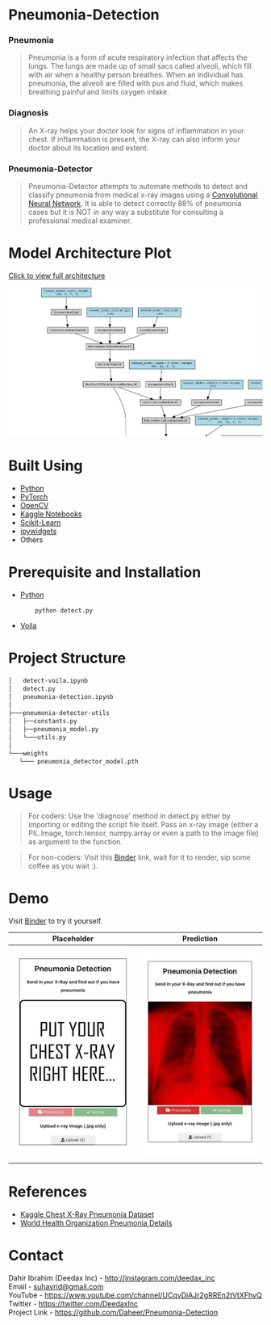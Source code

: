 # Pneumonia-Detection

### Pneumonia

> Pneumonia is a form of acute respiratory infection that affects the lungs. The lungs are made up of small sacs called alveoli, which fill with air when a healthy person breathes. When an individual has pneumonia, the alveoli are filled with pus and fluid, which makes breathing painful and limits oxygen intake.

### Diagnosis 

> An X-ray helps your doctor look for signs of inflammation in your chest. If inflammation is present, the X-ray can also inform your doctor about its location and extent.

### Pneumonia-Detector

> Pneumonia-Detector attempts to automate methods to detect and classify pneumonia from medical x-ray images using a [Convolutional Neural Network](https://en.wikipedia.org/wiki/Convolutional_neural_network). It is able to detect correctly 88% of pneumonia cases but it is NOT in any way a substitute for consulting a professional medical examiner. 

# Model Architecture Plot

[Click to view full architecture](images/model_architecture.png)

![Yolo Driving Environment Model Architecture](images/model_architecture_short.png "Pneumonia Detection Model Architecture")

# Built Using
 - [Python](https://python.org)
 - [PyTorch](https://pytorch.org)
 - [OpenCV](https://opencv.org)
 - [Kaggle Notebooks](https://www.kaggle.com)
 - [Scikit-Learn](https://scikit-learn.org)
 - [ipywidgets](https://ipywidgets.readthedocs.io/)
 - Others

# Prerequisite and Installation
* [Python](https://python.org)
    ```
        python detect.py
    ```     
* [Voila](https://voila.readthedocs.io/en/stable/using.html)
    
# Project Structure

```
│   detect-voila.ipynb
│   detect.py
│   pneumonia-detection.ipynb 
│
├───pneumonia-detector-utils
│   ├──constants.py
│   ├──pneumonia_model.py
│   └───utils.py
│
└───weights
   └─── pneumonia_detector_model.pth
```

# Usage

> For coders: Use the 'diagnose' method in detect.py either by importing or editing the script file itself. Pass an x-ray image (either a PIL.Image, torch.tensor, numpy.array or even a path to the image file) as argument to the function. 

> For non-coders: Visit this [Binder](https://mybinder.org/v2/gh/Daheer/Pneumonia-Detection/HEAD?urlpath=%2Fvoila%2Frender%2Fdetect-voila.ipynb) link, wait for it to render, sip some coffee as you wait :). 


# Demo

Visit [Binder](https://mybinder.org/v2/gh/Daheer/Pneumonia-Detection/HEAD?urlpath=%2Fvoila%2Frender%2Fdetect-voila.ipynb) to try it yourself.

Placeholder               |  Prediction
:-------------------------:|:-------------------------:
![](images/placeholder-on-voila.jpeg) |  ![](images/prediction-on-voila.jpeg)

# References

- [Kaggle Chest X-Ray Pneumonia Dataset](https://www.kaggle.com/datasets/paultimothymooney/chest-xray-pneumonia)
- [World Health Organization Pneumonia Details](https://www.who.int/news-room/fact-sheets/detail/pneumonia)

# Contact

Dahir Ibrahim (Deedax Inc) - http://instagram.com/deedax_inc <br>
Email - suhayrid@gmail.com <br>
YouTube - https://www.youtube.com/channel/UCqvDiAJr2gRREn2tVtXFhvQ <br>
Twitter - https://twitter.com/DeedaxInc <br>
Project Link - https://github.com/Daheer/Pneumonia-Detection